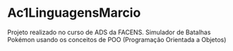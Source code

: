 # Ac1LinguagensMarcio
Projeto realizado no curso de ADS da FACENS. Simulador de Batalhas Pokémon usando os conceitos de POO (Programação Orientada a Objetos)
